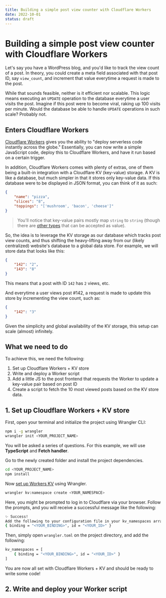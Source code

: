 ```yaml
---
title: Building a simple post view counter with Cloudflare Workers
date: 2022-10-01
status: draft
---
```


# Building a simple post view counter with Cloudflare Workers

Let's say you have a WordPress blog, and you'd like to track the view count of a post. In theory, you could create a meta field associated with that post ID, say `view_count`, and increment that value everytime a request is made to the post.

While that sounds feasible, neither is it efficient nor scalable. This logic means executing an `UPDATE` operation to the database everytime a user visits the post. Imagine if this post were to become viral, raking up 100 visits per minute. Would the database be able to handle `UPDATE` operations in such scale? Probably not.

## Enters Cloudflare Workers

[Cloudflare Workers](https://workers.cloudflare.com/) gives you the ability to "deploy serverless code instantly across the globe." Essentially, you can now write a simple JavaScript code, deploy this to Cloudflare Workers, and have it run based on a certain trigger.

In addition, Cloudflare Workers comes with plenty of extras, one of them being a built-in integration with a Cloudflare KV (key-value) storage. A KV is like a database, but much simpler in that it stores only key-value data. If this database were to be displayed in JSON format, you can think of it as such:

```json
{
	"name": "pizza",
	"slices": "8",
	"toppings": "['mushroom', 'bacon', 'cheese']"
}
```

> You'll notice that key-value pairs mostly map `string` to `string` (though there are [other types](https://developers.cloudflare.com/workers/runtime-apis/kv/#parameters) that can be accepted as value).

So, the idea is to leverage the KV storage as our database which tracks post view counts, and thus shifting the heavy-lifting away from our (likely centralized) website's database to a global data store. For example, we will store data that looks like this:

```json
{
	"142": "2",
	"143": "8"
}
```

This means that a post with ID `142` has `2` views, etc.

And everytime a user views post #142, a request is made to update this store by incrementing the view count, such as:

```json
{
	"142": "3"
}
```

Given the simplicity and global availability of the KV storage, this setup can scale (almost) infinitely.

## What we need to do

To achieve this, we need the following:

1. Set up Cloudflare Workers + KV store
2. Write and deploy a Worker script
3. Add a little JS to the post frontend that requests the Worker to update a key-value pair based on post ID
4. Create a script to fetch the 10 most viewed posts based on the KV store data.

## 1. Set up Cloudflare Workers + KV store

First, open your terminal and initialize the project using Wrangler CLI:

```bash
npm i -g wrangler
wrangler init <YOUR_PROJECT_NAME>
```

You will be asked a series of questions. For this example, we will use **TypeScript** and **Fetch handler**.

Go to the newly created folder and install the project dependencies.

```bash
cd <YOUR_PROJECT_NAME>
npm install
```

Now [set up Workers KV](https://developers.cloudflare.com/workers/wrangler/workers-kv/) using Wrangler.

```bash
wrangler kv:namespace create <YOUR_NAMESPACE>
```

Here, you might be prompted to log in to Cloudflare via your browser. Follow the prompts, and you will receive a successful message like the following:

```bash
✨ Success!
Add the following to your configuration file in your kv_namespaces array:
{ binding = "<YOUR_BINDING>", id = "<YOUR_ID>" }
```

Then, simply open `wrangler.toml` on the project directory, and add the following:

```bash
kv_namespaces = [
    { binding = "<YOUR_BINDING>", id = "<YOUR_ID>" }
]
```

You are now all set with Cloudflare Workers + KV and should be ready to write some code!

## 2. Write and deploy your Worker script
